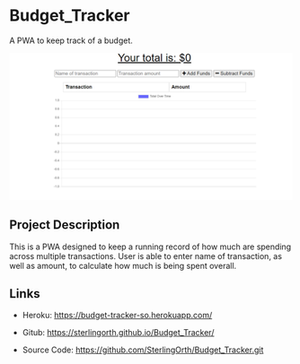# Budget_Tracker
A PWA to keep track of a budget.

![BudgetTracker](public/icons/budgetTracker.png)

## Project Description

This is a PWA designed to keep a running record of how much are spending across multiple transactions. User is able to enter name of transaction, as well as amount, to calculate how much is being spent overall.

## Links

- Heroku: https://budget-tracker-so.herokuapp.com/

- Gitub: https://sterlingorth.github.io/Budget_Tracker/

- Source Code: https://github.com/SterlingOrth/Budget_Tracker.git
